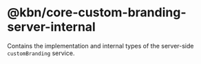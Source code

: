 # @kbn/core-custom-branding-server-internal

Contains the implementation and internal types of the server-side `customBranding` service.